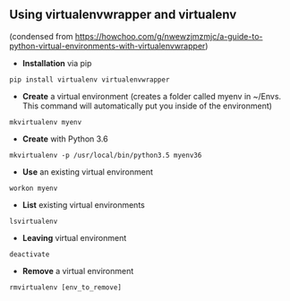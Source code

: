 
## Using virtualenvwrapper and virtualenv 
(condensed from https://howchoo.com/g/nwewzjmzmjc/a-guide-to-python-virtual-environments-with-virtualenvwrapper)

 - **Installation** via pip

```pip install virtualenv virtualenvwrapper```


 - **Create** a virtual environment (creates a folder called myenv in ~/Envs. This command will automatically put you inside of the environment)

```mkvirtualenv myenv```


 - **Create** with Python 3.6

```mkvirtualenv -p /usr/local/bin/python3.5 myenv36```


 - **Use** an existing virtual environment

```workon myenv```


 - **List** existing virtual environments

```lsvirtualenv```


 - **Leaving** virtual environment

```deactivate```


 - **Remove** a virtual environment

```rmvirtualenv [env_to_remove]```

